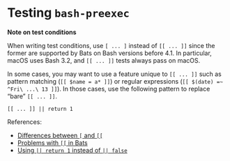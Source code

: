 Testing `bash-preexec`
======================

**Note on test conditions**

When writing test conditions, use `[ ... ]` instead of `[[ ... ]]` since the
former are supported by Bats on Bash versions before 4.1. In particular, macOS
uses Bash 3.2, and `[[ ... ]]` tests always pass on macOS.

In some cases, you may want to use a feature unique to `[[ ... ]]` such as
pattern matching (`[[ $name = a* ]]`) or regular expressions (`[[ $(date) =~
^Fri\ ...\ 13 ]]`). In those cases, use the following pattern to replace “bare”
`[[ ... ]]`.

```
[[ ... ]] || return 1
```

References:
* [Differences between `[` and `[[`](http://mywiki.wooledge.org/BashFAQ/031)
* [Problems with `[[` in Bats](https://github.com/sstephenson/bats/issues/49)
* [Using `|| return 1` instead of `|| false`](https://github.com/bats-core/bats-core/commit/e5695a673faad4d4d33446ed5c99d70dbfa6d8be)
